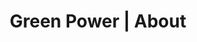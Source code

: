 ---
title: "Green Power | About"
# description: "Description"
meta:
  description: "Green Power is a proactive developer, bringing British enthusiasm and speed to creating a turnkey solution to Solar and other technologies to your home or commercial property."

og:
  title: "Green Power | About"
  description: "Green Power is a proactive developer, bringing British enthusiasm and speed to creating a turnkey solution to Solar and other technologies to your home or commercial property" 
  type: "website"
  url: "fr/about"
  image: "images/logo/logo.png"

slider:
  newsbanner : "images/banner/news-banner.jpg"
  title : "À propos"
  desc : "Un distributeur mondial de fournitures solaires"

block:
  icon5 : "icon/icon5.svg"
  whoweare : "Qui nous sommes"
  title : "Conduire le monde vers une énergie durable, abordable et propre"
  desc1 : "At dolore magna aliqua enim veniam quis nostrud minim exercitation ulamco aliquip exa commodo consequat duis aute irure dolor reprehen derit voluptate cillum dole afugiat nula pariatur vitae."
  desc2 : "Sagittis dia facilisis convalis dictumst sed ipsum tempore. Excepteur sint occaecat aidata non proident qu officia deserunt mollit anim."
  span : "comment nous produisons de l'énergie"
  ab1 : "img/about/ab1.jpg"
  ab2 : "img/about/ab2.jpg"
  ab3 : "img/about/ab3.jpg"

block2:
  video : "video/video1.mp4"
  stateofart : "images/state-of-art-icon.png"
  bestalticon : "images/best-alternate-icon.png"
  globalexpertise : "images/global-expertise-icon.png"
  title1 : "Installation rapide sans tracas"
  title2 : "Support de service de cycle de vie rapide"
  title3 : "Énergie verte solaire et énergie propre"
  title4 : "Système 100% sans entretien"

block3:
  step1 : "images/step1.jpg"
  step2 : "images/step2.jpg"
  step3 : "images/step3.jpg"
  span : "comment nous travaillons"
  title : "Notre processus de travail"
  desc : "Toutes les fonctions, y compris la chaîne d'approvisionnement, la chaîne de valeur, la planification des projets, la fabrication, les services et les pièces de rechange, la technologie, la R&D, etc. sont intégrées pour offrir un ensemble de solutions complet."
  h31 : "Planification de projet"
  desc1 : "Green Power est l'un des principaux fournisseurs mondiaux de solutions d'énergie renouvelable qui révolutionne."
  h32 : "Recherche et analyse"
  desc2 : "Green Power est l'un des principaux fournisseurs mondiaux de solutions d'énergie renouvelable qui révolutionne."
  h33 : "Arangez-vous pour que cela arrive"
  desc3 : "Green Power est l'un des principaux fournisseurs mondiaux de solutions d'énergie renouvelable qui révolutionne."
  step : "Marcher"
    
draft: false
---